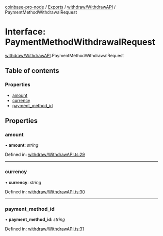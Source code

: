 [coinbase-pro-node](../README.md) / [Exports](../modules.md) / [withdraw/WithdrawAPI](../modules/withdraw_withdrawapi.md) / PaymentMethodWithdrawalRequest

# Interface: PaymentMethodWithdrawalRequest

[withdraw/WithdrawAPI](../modules/withdraw_withdrawapi.md).PaymentMethodWithdrawalRequest

## Table of contents

### Properties

- [amount](withdraw_withdrawapi.paymentmethodwithdrawalrequest.md#amount)
- [currency](withdraw_withdrawapi.paymentmethodwithdrawalrequest.md#currency)
- [payment\_method\_id](withdraw_withdrawapi.paymentmethodwithdrawalrequest.md#payment_method_id)

## Properties

### amount

• **amount**: *string*

Defined in: [withdraw/WithdrawAPI.ts:29](https://github.com/bennycode/coinbase-pro-node/blob/c3d8f7c/src/withdraw/WithdrawAPI.ts#L29)

___

### currency

• **currency**: *string*

Defined in: [withdraw/WithdrawAPI.ts:30](https://github.com/bennycode/coinbase-pro-node/blob/c3d8f7c/src/withdraw/WithdrawAPI.ts#L30)

___

### payment\_method\_id

• **payment\_method\_id**: *string*

Defined in: [withdraw/WithdrawAPI.ts:31](https://github.com/bennycode/coinbase-pro-node/blob/c3d8f7c/src/withdraw/WithdrawAPI.ts#L31)
